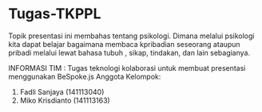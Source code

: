 # Tugas-TKPPL
Topik presentasi ini membahas tentang psikologi. Dimana melalui psikologi kita dapat belajar bagaimana membaca kpribadian seseorang ataupun pribadi melalui lewat bahasa tubuh , sikap, tindakan, dan lain sebagianya.


INFORMASI TIM :
Tugas teknologi kolaborasi untuk membuat presentasi menggunakan BeSpoke.js Anggota Kelompok:
  1. Fadli Sanjaya (141113040)
  2. Miko Krisdianto (141113163)
